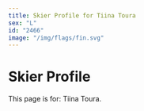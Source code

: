 ```yaml
---
title: Skier Profile for Tiina Toura
sex: "L"
id: "2466"
image: "/img/flags/fin.svg" 
---
```


# Skier Profile

This page is for: Tiina Toura.
    